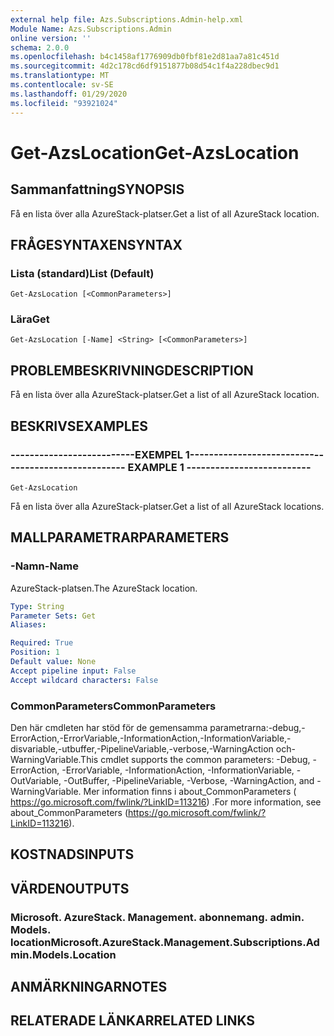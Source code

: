 ```yaml
---
external help file: Azs.Subscriptions.Admin-help.xml
Module Name: Azs.Subscriptions.Admin
online version: ''
schema: 2.0.0
ms.openlocfilehash: b4c1458af1776909db0fbf81e2d81aa7a81c451d
ms.sourcegitcommit: 4d2c178cd6df9151877b08d54c1f4a228dbec9d1
ms.translationtype: MT
ms.contentlocale: sv-SE
ms.lasthandoff: 01/29/2020
ms.locfileid: "93921024"
---
```

# <span data-ttu-id="11643-101">Get-AzsLocation</span><span class="sxs-lookup"><span data-stu-id="11643-101">Get-AzsLocation</span></span>

## <span data-ttu-id="11643-102">Sammanfattning</span><span class="sxs-lookup"><span data-stu-id="11643-102">SYNOPSIS</span></span>
<span data-ttu-id="11643-103">Få en lista över alla AzureStack-platser.</span><span class="sxs-lookup"><span data-stu-id="11643-103">Get a list of all AzureStack location.</span></span>

## <span data-ttu-id="11643-104">FRÅGESYNTAXEN</span><span class="sxs-lookup"><span data-stu-id="11643-104">SYNTAX</span></span>

### <span data-ttu-id="11643-105">Lista (standard)</span><span class="sxs-lookup"><span data-stu-id="11643-105">List (Default)</span></span>
```
Get-AzsLocation [<CommonParameters>]
```

### <span data-ttu-id="11643-106">Lära</span><span class="sxs-lookup"><span data-stu-id="11643-106">Get</span></span>
```
Get-AzsLocation [-Name] <String> [<CommonParameters>]
```

## <span data-ttu-id="11643-107">PROBLEMBESKRIVNING</span><span class="sxs-lookup"><span data-stu-id="11643-107">DESCRIPTION</span></span>
<span data-ttu-id="11643-108">Få en lista över alla AzureStack-platser.</span><span class="sxs-lookup"><span data-stu-id="11643-108">Get a list of all AzureStack location.</span></span>

## <span data-ttu-id="11643-109">BESKRIVS</span><span class="sxs-lookup"><span data-stu-id="11643-109">EXAMPLES</span></span>

### <span data-ttu-id="11643-110">--------------------------EXEMPEL 1--------------------------</span><span class="sxs-lookup"><span data-stu-id="11643-110">-------------------------- EXAMPLE 1 --------------------------</span></span>
```
Get-AzsLocation
```

<span data-ttu-id="11643-111">Få en lista över alla AzureStack-platser.</span><span class="sxs-lookup"><span data-stu-id="11643-111">Get a list of all AzureStack locations.</span></span>

## <span data-ttu-id="11643-112">MALLPARAMETRAR</span><span class="sxs-lookup"><span data-stu-id="11643-112">PARAMETERS</span></span>

### <span data-ttu-id="11643-113">-Namn</span><span class="sxs-lookup"><span data-stu-id="11643-113">-Name</span></span>
<span data-ttu-id="11643-114">AzureStack-platsen.</span><span class="sxs-lookup"><span data-stu-id="11643-114">The AzureStack location.</span></span>

```yaml
Type: String
Parameter Sets: Get
Aliases: 

Required: True
Position: 1
Default value: None
Accept pipeline input: False
Accept wildcard characters: False
```

### <span data-ttu-id="11643-115">CommonParameters</span><span class="sxs-lookup"><span data-stu-id="11643-115">CommonParameters</span></span>
<span data-ttu-id="11643-116">Den här cmdleten har stöd för de gemensamma parametrarna:-debug,-ErrorAction,-ErrorVariable,-InformationAction,-InformationVariable,-disvariable,-utbuffer,-PipelineVariable,-verbose,-WarningAction och-WarningVariable.</span><span class="sxs-lookup"><span data-stu-id="11643-116">This cmdlet supports the common parameters: -Debug, -ErrorAction, -ErrorVariable, -InformationAction, -InformationVariable, -OutVariable, -OutBuffer, -PipelineVariable, -Verbose, -WarningAction, and -WarningVariable.</span></span> <span data-ttu-id="11643-117">Mer information finns i about_CommonParameters ( https://go.microsoft.com/fwlink/?LinkID=113216) .</span><span class="sxs-lookup"><span data-stu-id="11643-117">For more information, see about_CommonParameters (https://go.microsoft.com/fwlink/?LinkID=113216).</span></span>

## <span data-ttu-id="11643-118">KOSTNADS</span><span class="sxs-lookup"><span data-stu-id="11643-118">INPUTS</span></span>

## <span data-ttu-id="11643-119">VÄRDEN</span><span class="sxs-lookup"><span data-stu-id="11643-119">OUTPUTS</span></span>

### <span data-ttu-id="11643-120">Microsoft. AzureStack. Management. abonnemang. admin. Models. location</span><span class="sxs-lookup"><span data-stu-id="11643-120">Microsoft.AzureStack.Management.Subscriptions.Admin.Models.Location</span></span>

## <span data-ttu-id="11643-121">ANMÄRKNINGAR</span><span class="sxs-lookup"><span data-stu-id="11643-121">NOTES</span></span>

## <span data-ttu-id="11643-122">RELATERADE LÄNKAR</span><span class="sxs-lookup"><span data-stu-id="11643-122">RELATED LINKS</span></span>

